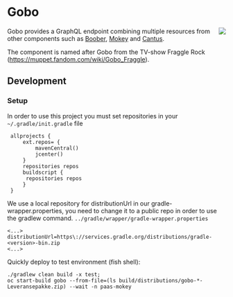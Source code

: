 # Gobo

<img align="right" src="https://vignette.wikia.nocookie.net/muppet/images/5/50/Gobo-fraggle.jpg/revision/latest/scale-to-width-down/280?cb=20101220032515">

Gobo provides a GraphQL endpoint combining multiple resources from other components such as [Boober](https://github.com/Skatteetaten/boober), [Mokey](https://github.com/Skatteetaten/mokey) and [Cantus](https://github.com/Skatteetaten/cantus).

The component is named after Gobo from the TV-show Fraggle Rock (https://muppet.fandom.com/wiki/Gobo_Fraggle).

## Development

### Setup
 
In order to use this project you must set repositories in your `~/.gradle/init.gradle` file
 
     allprojects {
         ext.repos= {
             mavenCentral()
             jcenter()
         }
         repositories repos
         buildscript {
          repositories repos
         }
     }

We use a local repository for distributionUrl in our gradle-wrapper.properties, you need to change it to a public repo in order to use the gradlew command. `../gradle/wrapper/gradle-wrapper.properties`

    <...>
    distributionUrl=https\://services.gradle.org/distributions/gradle-<version>-bin.zip
    <...>

Quickly deploy to test environment (fish shell):

    ./gradlew clean build -x test;
    oc start-build gobo --from-file=(ls build/distributions/gobo-*-Leveransepakke.zip) --wait -n paas-mokey
